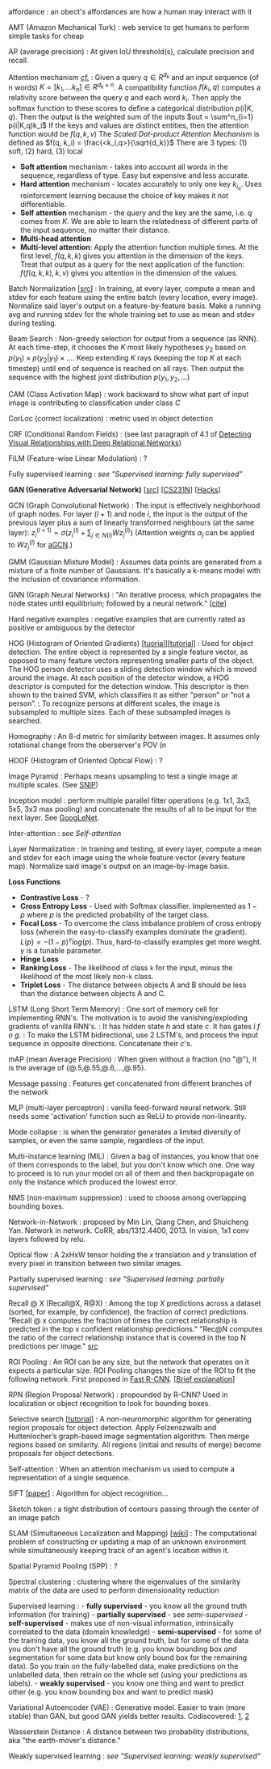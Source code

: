 affordance
: an obect's affordances are how a human may interact with it

AMT (Amazon Mechanical Turk)
: web service to get humans to perform simple tasks for cheap

AP (average precision)
: At given IoU threshold(s), calculate precision and recall.

Attention mechanism *[cf.](https://arxiv.org/pdf/1808.03728.pdf)*
: Given a query $q \in R^{d_k}$ and an input sequence (of n words) $K = [k_1,...k_n] \in R^{d_k \times n}$. A compatibility function $f(k_i, q)$ computes a relativity score between the query $q$ and each word $k_i$. Then apply the softmax function to these scores to define a categorical distribution $p(i|K,q)$. Then the output is the weighted sum of the inputs $out = \sum^n_{i=1} p(i|K,q)k_i$
If the keys and values are distinct entities, then the attention function would be $f(q,k,v)$
The *Scaled Dot-product Attention Mechanism* is defined as $f(q, k_i) = \frac{<k_i,q>}{\sqrt{d_k}}$
There are 3 types: (1) soft, (2) hard, (3) local
- **Soft attention** mechanism - takes into account all words in the sequence, regardless of type. Easy but expensive and less accurate.
- **Hard attention** mechanism - locates accurately to only one key $k_{i_o}$. Uses reinforcement learning because the choice of key makes it not differentiable.
- **Self attention** mechanism - the query and the key are the same, i.e. $q$ comes from $K$. We are able to learn the relatedness of different parts of the input sequence, no matter their distance.
- **Multi-head attention**
- **Multi-level attention**: Apply the attention function multiple times. At the first level, $f(q,k,k)$ gives you attention in the dimension of the keys. Treat that output as a query for the next application of the function: $f(f(q, k, k), k, v)$ gives you attention in the dimension of the values. 

Batch Normalization [[src](https://arxiv.org/pdf/1502.03167.pdf)]
: In training, at every layer, compute a mean and stdev for each feature using the entire batch (every location, every image). Normalize said layer's output on a feature-by-feature basis. Make a running avg and running stdev for the whole training set to use as mean and stdev during testing.

 Beam Search
 : Non-greedy selection for output from a sequence (as RNN). At each time-step, it chooses the $K$ most likely hypotheses $y_2$ based on $p(y_1) \times p(y_2|y_1) \times ...$. Keep extending $K$ rays (keeping the top $K$ at each timestep) until end of sequence is reached on all rays. Then output the sequence with the highest joint distribution $p(y_1, y_2, ...)$

CAM (Class Activation Map)
: work backward to show what part of input image is contributing to classification under class *C*

CorLoc (correct localization)
: metric used in object detection	

CRF (Conditional Random Fields)
: (see last paragraph of 4.1 of [Detecting Visual Relationships with Deep Relational Networks](http://openaccess.thecvf.com/content_cvpr_2017/papers/Dai_Detecting_Visual_Relationships_CVPR_2017_paper.pdf))

FiLM (Feature-wise Linear Modulation)
: ?

Fully supervised learning
: *see "Supervised learning: fully supervised"*

**GAN  (Generative Adversarial Network)** [[src](https://arxiv.org/abs/1406.2661)] [[CS231N](http://vision6.idav.ucdavis.edu:8888/notebooks/GANs-PyTorch.ipynb)] [[Hacks](https://github.com/soumith/ganhacks)]

GCN (Graph Convolutional Network)
: The input is effectively neighborhood of graph nodes. For layer $(l+1)$ and node $i$, the input is the output of the previous layer plus a sum of linearly transformed neighbours (at the same layer):
$z_i^{(l+1)} = \sigma( z_i^{(l)} + \sum_{j \in N(i)} Wz_j^{(l)})$
(Attention weights $\alpha_j$ can be applied to $Wz_j^{(l)}$ for [aGCN](https://arxiv.org/pdf/1808.00191.pdf).)

GMM (Gaussian Mixture Model)
: Assumes data points are generated from a mixture of a finite number of Gaussians. It's basically a k-means model with the inclusion of covariance information.

GNN (Graph  Neural Networks)
: "An iterative process, which propagates the node states until equilibrium; followed by a neural network." [[cite](https://openreview.net/pdf?id=rJXMpikCZ)]

Hard negative examples
: negative examples that are currently rated as positive or ambiguous by the detector

HOG (Histogram of Oriented Gradients) [[tuorial](http://mccormickml.com/2013/05/09/hog-person-detector-tutorial/)][[tutorial](https://lilianweng.github.io/lil-log/2017/10/29/object-recognition-for-dummies-part-1.html)]
: Used for object detection. The entire object is represented by a single feature vector, as opposed to many feature vectors representing smaller parts of the object. The HOG person detector uses a sliding detection window which is moved around the image. At each position of the detector window, a HOG descriptor is computed for the detection window. This descriptor is then shown to the trained SVM, which classifies it as either “person” or “not a person”.
: To recognize persons at different scales, the image is subsampled to multiple sizes. Each of these subsampled images is searched.

Homography
: An 8-d metric for similarity between images. It assumes only rotational change from the oberserver's POV (n

HOOF (Histogram of Oriented Optical Flow)
: ?

Image Pyramid
: Perhaps means upsampling to test a single image at multiple scales. (See [SNIP](https://www.cs.umd.edu/~bharat/snip.pdf))

Inception model
: perform multiple parallel filter operations (e.g. 1x1, 3x3, 5x5, 3x3 max pooling) and concatenate the results of all to be input for the next layer. See [GoogLeNet](https://arxiv.org/pdf/1409.4842.pdf).

Inter-attention
: *see Self-attention*

Layer Normalization
: In training and testing, at every layer, compute a mean and stdev for each image using the whole feature vector (every feature map). Normalize said image's output on an image-by-image basis.

**Loss Functions**
 - **Contrastive Loss** - ?
 - **Cross Entropy Loss** - Used with Softmax classifier. Implemented as $1 - p$ where $p$ is the predicted probability of the target class.
 - **Focal Loss** - To overcome the class imbalance problem of cross entropy loss (wherein the easy-to-classify examples dominate the gradient). $L(p) = -(1-p)^\gamma log(p)$. Thus, hard-to-classify examples get more weight. $\gamma$ is a tunable parameter.
 - **Hinge Loss**
 - **Ranking Loss** - The likelihood of class `k` for the input, minus the likelihood of the most likely non-`k` class.
- **Triplet Loss** - The distance between objects A and B should be less than the distance between objects A and C.

LSTM (Long Short Term Memory)
: One sort of memory cell for implementing RNN's. The motivation is to avoid the vanishing/exploding gradients of vanilla RNN's.
: It has hidden state $h$ and state $c$.  It has gates $i$ $f$ $o$ $g$.
: To make the LSTM bidirectional, use 2 LSTM's, and process the input sequence in opposite directions. Concatenate their $c$'s.

mAP (mean Average Precision)
: When given without a fraction (no "@"), it is the average of {@.5,@.55,@.6,...,@.95}.

Message passing
: Features get concatenated from different branches of the network

MLP (multi-layer perceptron)
: vanilla feed-forward neural network. Still needs some 'activation' function such as ReLU to provide non-linearity.

Mode collapse
: is when the generator generates a limited diversity of samples, or even the same sample, regardless of the input.

Multi-instance learning (MIL)
: Given a bag of instances, you know that one of them corresponds to the label, but you don't know which one. One way to proceed is to run your model on all of them and then backpropagate on only the instance which produced the lowest error.

NMS (non-maximum suppression)
: used to choose among overlapping bounding boxes.

Network-in-Network
: proposed by Min Lin, Qiang Chen, and Shuicheng Yan. Network in network. CoRR, abs/1312.4400, 2013. In vision, 1x1 conv layers followed by relu.

Optical flow
: A 2xHxW tensor holding the $x$ translation and $y$ translation of every pixel in transition between two similar images.

Partially supervised learning
: *see "Supervised learning: partially supervised"*

Recall @ X (Recall@X, R@X)
: Among the top $X$ predictions across a dataset (sorted, for example, by confidence), the fraction of correct predictions. "Recall @ x computes the fraction of times the correct relationship is predicted in the top x confident relationship predictions."
"Rec@N computes the ratio of the correct relationship instance that is covered in the top N predictions per image." [src](https://arxiv.org/pdf/1807.04979.pdf)

ROI Pooling
: An ROI can be any size, but the network that operates on it expects a particular size. ROI Pooling changes the size of the ROI to fit the following network. First proposed in [Fast R-CNN](https://deepsense.ai/wp-content/uploads/2017/02/1504.08083.pdf). [[Brief explanation](https://deepsense.ai/region-of-interest-pooling-explained/)]

RPN (Region Proposal Network)
: propounded by R-CNN? Used in localization or object recognition to look for bounding boxes.

Selective search [[tutorial](https://lilianweng.github.io/lil-log/2017/10/29/object-recognition-for-dummies-part-1.html)]
: A non-neuromorphic algorithm for generating region proposals for object detection. Apply Felzenszwalb and Huttenlocher’s graph-based image segmentation algorithm. Then merge regions based on similarity. All regions (initial and results of merge) become proposals for object detections.

Self-attention
: When an attention mechanism us used to compute a representation of a single sequence.

SIFT [[paper](http://www.cs.ubc.ca/~lowe/papers/iccv99.pdf)]
: Algorithm for object recognition...

Sketch token
: a tight distribution of contours passing through the center of an image patch

SLAM (Simultaneous Localization and Mapping) [[wiki](https://en.wikipedia.org/wiki/Simultaneous_localization_and_mapping)]
: The computational problem of constructing or updating a map of an unknown environment while simultaneously keeping track of an agent's location within it.

Spatial Pyramid Pooling (SPP)
: ?

Spectral clustering
: clustering where the eigenvalues of the similarity matrix of the data are used to perform dimensionality reduction

Supervised learning
:  - **fully supervised** - you know all the ground truth information (for training)
    - **partially supervised** - see *semi-supervised*
    - **self-supervised** - makes use of non-visual information, intrinsically correlated to the data (domain knowledge)
    - **semi-supervised** - for some of the training data, you know all the ground truth, but for some of the data you don't have all the ground truth (e.g. you know bounding box *and* segmentation for some data but know only bound box for the remaining data). So you train on the fully-labelled data, make predictions on the unlabelled data, then retrain on the whole set (using your predictions as labels).
    - **weakly supervised** - you know one thing and want to predict other (e.g. you know bounding box and want to predict mask)
    
Variational Autoencoder (VAE)
: Generative model. Easier to train (more stable) than GAN, but good GAN yields better results. Codiscovered: [1](https://arxiv.org/abs/1312.6114), [2](https://arxiv.org/abs/1401.4082)

Wasserstein Distance
: A distance between two probability distributions, aka "the earth-mover's distance."

Weakly supervised learning
: *see "Supervised learning: weakly supervised"*
<!--stackedit_data:
eyJoaXN0b3J5IjpbMTgwNjkyNjc0MSwtMTIyMzAzMjUzNSwxNT
A0ODYwMjI4LDE0NTE4MzM0NTcsLTE2MzY2NDA0MTksLTEzODc5
NDIxNjcsLTg1NDI3OTAwNyw5MTc2OTEyNjEsLTE4MTkwNDAzNT
AsNTE5MTA3OTUzLDc1OTc4ODEyMSw0MjcxMTg3NjZdfQ==
-->